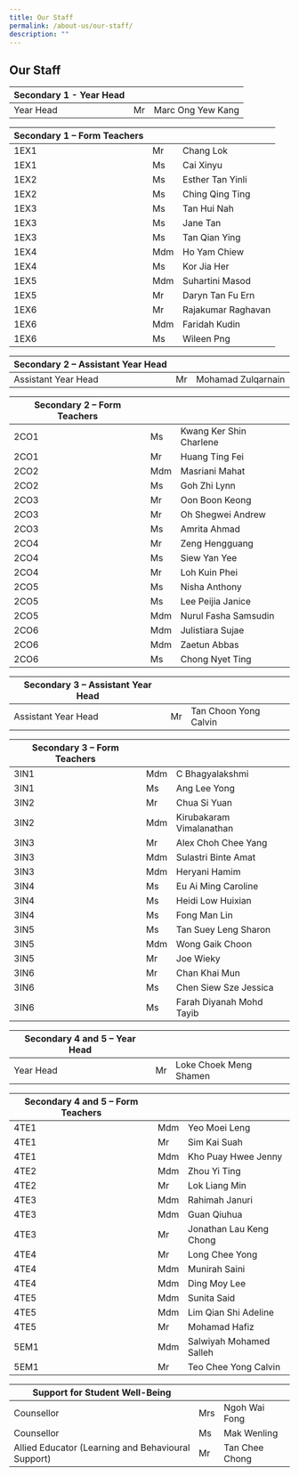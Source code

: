 ```yaml
---
title: Our Staff
permalink: /about-us/our-staff/
description: ""
---
```

## Our Staff


| Secondary 1 - Year Head |  | | 
| -------- | -------- | -------- |
|Year Head|Mr|Marc Ong Yew Kang|

| Secondary 1 – Form Teachers |  | | 
| -------- | -------- | -------- |
|1EX1|Mr|Chang Lok|
|1EX1|Ms|Cai Xinyu|
|1EX2|Ms|Esther Tan Yinli|
|1EX2|Ms|Ching Qing Ting|
|1EX3|Ms|Tan Hui Nah|
|1EX3|Ms|Jane Tan|
|1EX3|Ms|Tan Qian Ying|
|1EX4|Mdm|Ho Yam Chiew|
|1EX4|Ms|Kor Jia Her|
|1EX5|Mdm|Suhartini Masod|
|1EX5|Mr|Daryn Tan Fu Ern|
|1EX6|Mr|Rajakumar Raghavan|
|1EX6|Mdm|Faridah Kudin|
|1EX6|Ms|Wileen Png|

|Secondary 2 – Assistant Year Head|  | | 
| -------- | -------- | -------- |
|Assistant Year Head|Mr|Mohamad Zulqarnain|

|Secondary 2 – Form Teachers|  | | 
| -------- | -------- | -------- |
|2CO1|Ms|Kwang Ker Shin Charlene|
|2CO1|Mr|	Huang Ting Fei|
|2CO2|Mdm|Masriani Mahat|
|2CO2|Ms|Goh Zhi Lynn|
|2CO3|Mr|Oon Boon Keong|
|2CO3|Mr|Oh Shegwei Andrew|
|2CO3|Ms|Amrita Ahmad|
|2CO4|Mr|Zeng Hengguang|
|2CO4|Ms|Siew Yan Yee|
|2CO4|Mr|Loh Kuin Phei|
|2CO5|Ms|Nisha Anthony|
|2CO5|Ms|Lee Peijia Janice|
|2CO5|Mdm|Nurul Fasha Samsudin|
|2CO6|Mdm|Julistiara Sujae|
|2CO6|Mdm|Zaetun Abbas|
|2CO6|Ms|Chong Nyet Ting|

|Secondary 3 – Assistant Year Head|  | | 
| -------- | -------- | -------- |
|Assistant Year Head|Mr|Tan Choon Yong Calvin|

|Secondary 3 – Form Teachers|  | | 
| -------- | -------- | -------- |
|3IN1|Mdm|C Bhagyalakshmi|
|3IN1|Ms|Ang Lee Yong|
|3IN2|Mr|Chua Si Yuan|
|3IN2|Mdm|Kirubakaram Vimalanathan|
|3IN3|Mr|Alex Choh Chee Yang|
|3IN3|Mdm|Sulastri Binte Amat|
|3IN3|Mdm|Heryani Hamim|
|3IN4|Ms|Eu Ai Ming Caroline|
|3IN4|Ms|Heidi Low Huixian|
|3IN4|Ms|Fong Man Lin|
|3IN5|Ms|Tan Suey Leng Sharon|
|3IN5|Mdm|Wong Gaik Choon|
|3IN5|Mr|Joe Wieky|
|3IN6|Mr|Chan Khai Mun|
|3IN6|Ms|Chen Siew Sze Jessica|
|3IN6|Ms|Farah Diyanah Mohd Tayib|

|Secondary 4 and 5 – Year Head|  | | 
| -------- | -------- | -------- |
|Year Head|Mr|Loke Choek Meng Shamen|

|Secondary 4 and 5 – Form Teachers|  | | 
| -------- | -------- | -------- |
|4TE1|Mdm|Yeo Moei Leng|
|4TE1|Mr|Sim Kai Suah|
|4TE1|Mdm|Kho Puay Hwee Jenny|
|4TE2|Mdm|Zhou Yi Ting|
|4TE2|Mr|Lok Liang Min|
|4TE3|Mdm|Rahimah Januri|
|4TE3|Mdm|Guan Qiuhua|
|4TE3|Mr|Jonathan Lau Keng Chong|
|4TE4|Mr|Long Chee Yong|
|4TE4|Mdm|Munirah Saini|
|4TE4|Mdm|Ding Moy Lee|
|4TE5|Mdm|Sunita Said|
|4TE5|Mdm|Lim Qian Shi Adeline|
|4TE5|Mr|Mohamad Hafiz|
|5EM1|Mdm|Salwiyah Mohamed Salleh|
|5EM1|Mr|Teo Chee Yong Calvin|

|Support for Student Well-Being|  | | 
| -------- | -------- | -------- |
|Counsellor|Mrs|Ngoh Wai Fong|
|Counsellor|Ms|Mak Wenling|
| Allied Educator (Learning and Behavioural Support)|Mr|Tan Chee Chong|